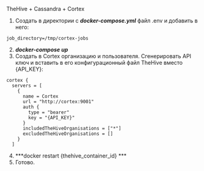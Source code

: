 TheHive + Cassandra + Cortex

1. Создать в директории с ***docker-compose.yml*** файл .env и добавить в него:
```
job_directory=/tmp/cortex-jobs
```
2. ***docker-compose up***
3. Создать в Cortex организацию и пользователя. Сгенерировать API ключ и вставить в его конфигурационный файл TheHive вместо {API_KEY}:
```
cortex {
  servers = [
    {
      name = Cortex
      url = "http://cortex:9001"
      auth {
        type = "bearer"
        key = "{API_KEY}"
      }
      includedTheHiveOrganisations = ["*"]
      excludedTheHiveOrganisations = []
    }
  ]
```
4. ***docker restart {thehive_container_id} ***
5. Готово.
